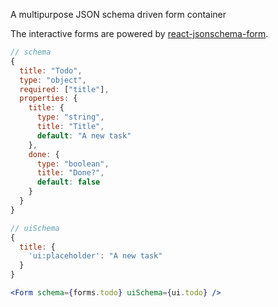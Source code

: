 A multipurpose JSON schema driven form container

The interactive forms are powered by [react-jsonschema-form](https://github.com/mozilla-services/react-jsonschema-form). 

```js
// schema
{
  title: "Todo",
  type: "object",
  required: ["title"],
  properties: {
    title: {
      type: "string", 
      title: "Title", 
      default: "A new task"
    },
    done: {
      type: "boolean", 
      title: "Done?", 
      default: false
    }
  }
}

// uiSchema
{
  title: {
    'ui:placeholder': "A new task"
  }
}
```

```jsx
<Form schema={forms.todo} uiSchema={ui.todo} />
```
